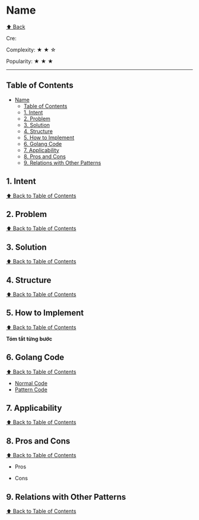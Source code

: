 # Name
[⬆ Back](README.md)

Cre: 

Complexity: &#9733; &#9733; &#9734;

Popularity: &#9733; &#9733; &#9733;

---

## Table of Contents
- [Name](#name)
	- [Table of Contents](#table-of-contents)
	- [1. Intent](#1-intent)
	- [2. Problem](#2-problem)
	- [3. Solution](#3-solution)
	- [4. Structure](#4-structure)
	- [5. How to Implement](#5-how-to-implement)
	- [6. Golang Code](#6-golang-code)
	- [7. Applicability](#7-applicability)
	- [8. Pros and Cons](#8-pros-and-cons)
	- [9. Relations with Other Patterns](#9-relations-with-other-patterns)

## 1. Intent
[⬆ Back to Table of Contents](#table-of-contents)

## 2. Problem
[⬆ Back to Table of Contents](#table-of-contents)

## 3. Solution
[⬆ Back to Table of Contents](#table-of-contents)

## 4. Structure
[⬆ Back to Table of Contents](#table-of-contents)

## 5. How to Implement
[⬆ Back to Table of Contents](#table-of-contents)

**Tóm tắt từng bước**

## 6. Golang Code
[⬆ Back to Table of Contents](#table-of-contents)

- [Normal Code](normal/main.go)
- [Pattern Code](pattern/main.go)

## 7. Applicability
[⬆ Back to Table of Contents](#table-of-contents)

## 8. Pros and Cons
[⬆ Back to Table of Contents](#table-of-contents)

- Pros
  
- Cons

## 9. Relations with Other Patterns
[⬆ Back to Table of Contents](#table-of-contents)
